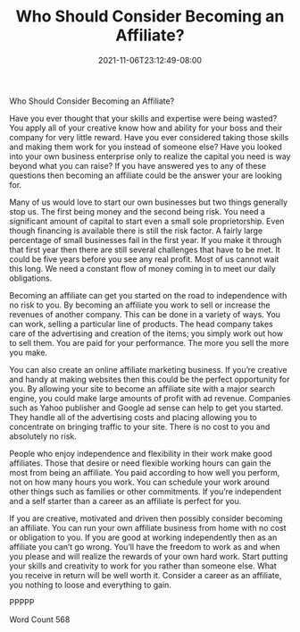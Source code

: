 ﻿---
title: "Who Should Consider Becoming an Affiliate?"
date: 2021-11-06T23:12:49-08:00
description: "TXT Tips for Web Success"
featured_image: "/images/TXT.jpg"
tags: ["TXT"]
---

Who Should Consider Becoming an Affiliate?

Have you ever thought that your skills and expertise were being wasted? You apply all of your creative know how and ability for your boss and their company for very little reward. Have you ever considered taking those skills and making them work for you instead of someone else? Have you looked into your own business enterprise only to realize the capital you need is way beyond what you can raise? If you have answered yes to any of these questions then becoming an affiliate could be the answer your are looking for.

Many of us would love to start our own businesses but two things generally stop us. The first being money and the second being risk. You need a significant amount of capital to start even a small sole proprietorship. Even though financing is available there is still the risk factor. A fairly large percentage of small businesses fail in the first year. If you make it through that first year then there are still several challenges that have to be met. It could be five years before you see any real profit. Most of us cannot wait this long. We need a constant flow of money coming in to meet our daily obligations.

Becoming an affiliate can get you started on the road to independence with no risk to you. By becoming an affiliate you work to sell or increase the revenues of another company. This can be done in a variety of ways. You can work, selling a particular line of products. The head company takes care of the advertising and creation of the items; you simply work out how to sell them. You are paid for your performance. The more you sell the more you make. 

You can also create an online affiliate marketing business. If you’re creative and handy at making websites then this could be the perfect opportunity for you. By allowing your site to become an affiliate site with a major search engine, you could make large amounts of profit with ad revenue. Companies such as Yahoo publisher and Google ad sense can help to get you started. They handle all of the advertising costs and placing allowing you to concentrate on bringing traffic to your site. There is no cost to you and absolutely no risk. 

People who enjoy independence and flexibility in their work make good affiliates. Those that desire or need flexible working hours can gain the most from being an affiliate. You paid according to how well you perform, not on how many hours you work. You can schedule your work around other things such as families or other commitments. If you’re independent and a self starter than a career as an affiliate is perfect for you.

If you are creative, motivated and driven then possibly consider becoming an affiliate. You can run your own affiliate business from home with no cost or obligation to you. If you are good at working independently then as an affiliate you can’t go wrong. You’ll have the freedom to work as and when you please and will realize the rewards of your own hard work. Start putting your skills and creativity to work for you rather than someone else. What you receive in return will be well worth it. Consider a career as an affiliate, you nothing to loose and everything to gain.

PPPPP

Word Count 568
